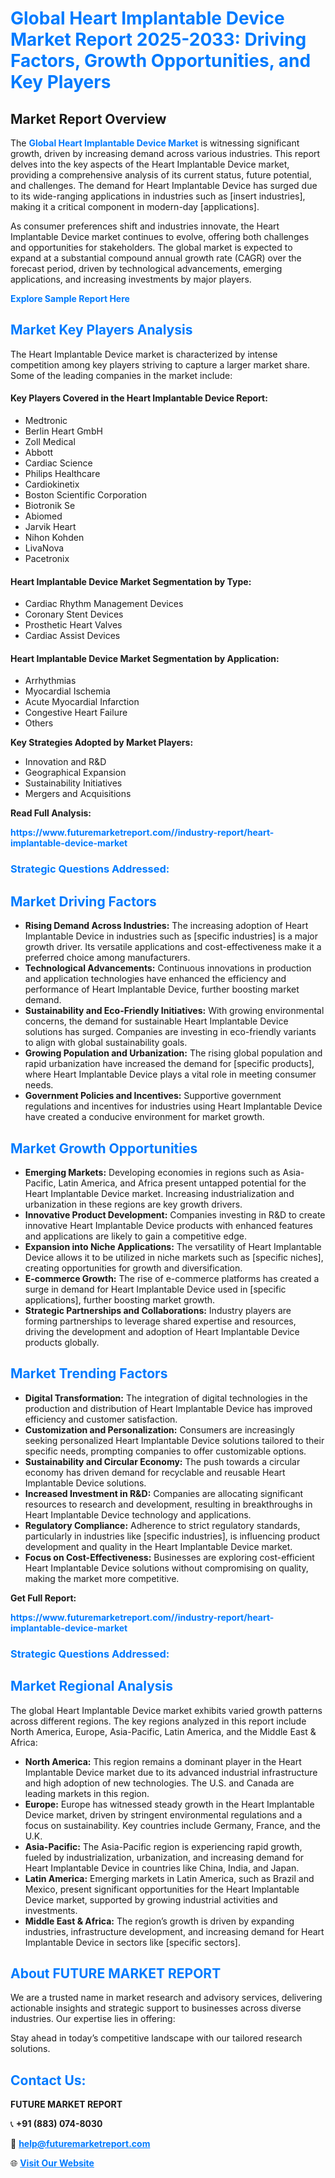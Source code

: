 <h1 style="color: #007BFF;">Global Heart Implantable Device Market Report 2025-2033: Driving Factors, Growth Opportunities, and Key Players</h1>

<section id="overview">
<h2>Market Report Overview</h2>
<p>The <a href="https://www.futuremarketreport.com//industry-report/heart-implantable-device-market" style="color: #007BFF; text-decoration: none;"><strong>Global Heart Implantable Device Market</strong></a> is witnessing significant growth, driven by increasing demand across various industries. This report delves into the key aspects of the Heart Implantable Device market, providing a comprehensive analysis of its current status, future potential, and challenges. The demand for Heart Implantable Device has surged due to its wide-ranging applications in industries such as [insert industries], making it a critical component in modern-day [applications].</p>
<p>As consumer preferences shift and industries innovate, the Heart Implantable Device market continues to evolve, offering both challenges and opportunities for stakeholders. The global market is expected to expand at a substantial compound annual growth rate (CAGR) over the forecast period, driven by technological advancements, emerging applications, and increasing investments by major players.</p>
</section>

<section id="overview">
<p><a href="https://www.futuremarketreport.com//request-sample/reportId=79340" style="color: #007BFF; text-decoration: none;"><strong>Explore Sample Report Here</strong></a></p>
</section>

<section id="key-players">
<h2 style="color: #007BFF;">Market Key Players Analysis</h2>
<p>The Heart Implantable Device market is characterized by intense competition among key players striving to capture a larger market share. Some of the leading companies in the market include:</p>
<h4>Key Players Covered in the Heart Implantable Device Report:</h4>
<ul><li>Medtronic</li><li>Berlin Heart GmbH</li><li>Zoll Medical</li><li>Abbott</li><li>Cardiac Science</li><li>Philips Healthcare</li><li>Cardiokinetix</li><li>Boston Scientific Corporation</li><li>Biotronik Se</li><li>Abiomed</li><li>Jarvik Heart</li><li>Nihon Kohden</li><li>LivaNova</li><li>Pacetronix</li></ul>
<h4>Heart Implantable Device Market Segmentation by Type:</h4>
<ul><li>Cardiac Rhythm Management Devices</li><li>Coronary Stent Devices</li><li>Prosthetic Heart Valves</li><li>Cardiac Assist Devices</li></ul>

<h4>Heart Implantable Device Market Segmentation by Application:</h4>
<ul><li>Arrhythmias</li><li>Myocardial Ischemia</li><li>Acute Myocardial Infarction</li><li>Congestive Heart Failure</li><li>Others</li></ul>
<p><strong>Key Strategies Adopted by Market Players:</strong></p>
<ul>
<li>Innovation and R&D</li>
<li>Geographical Expansion</li>
<li>Sustainability Initiatives</li>
<li>Mergers and Acquisitions</li>
</ul>
</section>

<section>
<p><strong>Read Full Analysis: </strong></p><a href="https://www.futuremarketreport.com//industry-report/heart-implantable-device-market" style="color: #007BFF; text-decoration: none;"><strong>https://www.futuremarketreport.com//industry-report/heart-implantable-device-market</strong></a>
<h3 style="color: #007BFF;">Strategic Questions Addressed:</h3>
</section>

<section id="driving-factors">
<h2 style="color: #007BFF;">Market Driving Factors</h2>
<ul>
<li><strong>Rising Demand Across Industries:</strong> The increasing adoption of Heart Implantable Device in industries such as [specific industries] is a major growth driver. Its versatile applications and cost-effectiveness make it a preferred choice among manufacturers.</li>
<li><strong>Technological Advancements:</strong> Continuous innovations in production and application technologies have enhanced the efficiency and performance of Heart Implantable Device, further boosting market demand.</li>
<li><strong>Sustainability and Eco-Friendly Initiatives:</strong> With growing environmental concerns, the demand for sustainable Heart Implantable Device solutions has surged. Companies are investing in eco-friendly variants to align with global sustainability goals.</li>
<li><strong>Growing Population and Urbanization:</strong> The rising global population and rapid urbanization have increased the demand for [specific products], where Heart Implantable Device plays a vital role in meeting consumer needs.</li>
<li><strong>Government Policies and Incentives:</strong> Supportive government regulations and incentives for industries using Heart Implantable Device have created a conducive environment for market growth.</li>
</ul>
</section>

<section id="growth-opportunities">
<h2 style="color: #007BFF;">Market Growth Opportunities</h2>
<ul>
<li><strong>Emerging Markets:</strong> Developing economies in regions such as Asia-Pacific, Latin America, and Africa present untapped potential for the Heart Implantable Device market. Increasing industrialization and urbanization in these regions are key growth drivers.</li>
<li><strong>Innovative Product Development:</strong> Companies investing in R&D to create innovative Heart Implantable Device products with enhanced features and applications are likely to gain a competitive edge.</li>
<li><strong>Expansion into Niche Applications:</strong> The versatility of Heart Implantable Device allows it to be utilized in niche markets such as [specific niches], creating opportunities for growth and diversification.</li>
<li><strong>E-commerce Growth:</strong> The rise of e-commerce platforms has created a surge in demand for Heart Implantable Device used in [specific applications], further boosting market growth.</li>
<li><strong>Strategic Partnerships and Collaborations:</strong> Industry players are forming partnerships to leverage shared expertise and resources, driving the development and adoption of Heart Implantable Device products globally.</li>
</ul>
</section>

<section id="trending-factors">
<h2 style="color: #007BFF;">Market Trending Factors</h2>
<ul>
<li><strong>Digital Transformation:</strong> The integration of digital technologies in the production and distribution of Heart Implantable Device has improved efficiency and customer satisfaction.</li>
<li><strong>Customization and Personalization:</strong> Consumers are increasingly seeking personalized Heart Implantable Device solutions tailored to their specific needs, prompting companies to offer customizable options.</li>
<li><strong>Sustainability and Circular Economy:</strong> The push towards a circular economy has driven demand for recyclable and reusable Heart Implantable Device solutions.</li>
<li><strong>Increased Investment in R&D:</strong> Companies are allocating significant resources to research and development, resulting in breakthroughs in Heart Implantable Device technology and applications.</li>
<li><strong>Regulatory Compliance:</strong> Adherence to strict regulatory standards, particularly in industries like [specific industries], is influencing product development and quality in the Heart Implantable Device market.</li>
<li><strong>Focus on Cost-Effectiveness:</strong> Businesses are exploring cost-efficient Heart Implantable Device solutions without compromising on quality, making the market more competitive.</li>
</ul>
</section>

<section>
<p><strong>Get Full Report: </strong></p><a href="https://www.futuremarketreport.com//industry-report/heart-implantable-device-market" style="color: #007BFF; text-decoration: none;"><strong>https://www.futuremarketreport.com//industry-report/heart-implantable-device-market</strong></a>
<h3 style="color: #007BFF;">Strategic Questions Addressed:</h3>
</section>


<section id="regional-analysis">
<h2 style="color: #007BFF;">Market Regional Analysis</h2>
<p>The global Heart Implantable Device market exhibits varied growth patterns across different regions. The key regions analyzed in this report include North America, Europe, Asia-Pacific, Latin America, and the Middle East & Africa:</p>
<ul>
<li><strong>North America:</strong> This region remains a dominant player in the Heart Implantable Device market due to its advanced industrial infrastructure and high adoption of new technologies. The U.S. and Canada are leading markets in this region.</li>
<li><strong>Europe:</strong> Europe has witnessed steady growth in the Heart Implantable Device market, driven by stringent environmental regulations and a focus on sustainability. Key countries include Germany, France, and the U.K.</li>
<li><strong>Asia-Pacific:</strong> The Asia-Pacific region is experiencing rapid growth, fueled by industrialization, urbanization, and increasing demand for Heart Implantable Device in countries like China, India, and Japan.</li>
<li><strong>Latin America:</strong> Emerging markets in Latin America, such as Brazil and Mexico, present significant opportunities for the Heart Implantable Device market, supported by growing industrial activities and investments.</li>
<li><strong>Middle East & Africa:</strong> The region’s growth is driven by expanding industries, infrastructure development, and increasing demand for Heart Implantable Device in sectors like [specific sectors].</li>
</ul>
</section>

<footer>
<h2 style="color: #007BFF;">About FUTURE MARKET REPORT</h2>
<p>We are a trusted name in market research and advisory services, delivering actionable insights and strategic support to businesses across diverse industries. Our expertise lies in offering:</p>

<p>Stay ahead in today’s competitive landscape with our tailored research solutions.</p>

<h2 style="color: #007BFF;">Contact Us:</h2>
<p><strong>FUTURE MARKET REPORT</strong></p>
<p>📞 <strong>+91 (883) 074-8030</strong></p>
<p>📧 <strong><a href="mailto:help@futuremarketreport.com" style="color: #007BFF;">help@futuremarketreport.com</a></strong></p>
<p>🌐 <strong><a href="https://www.futuremarketreport.com/" style="color: #007BFF;">Visit Our Website</a></strong></p>
</footer>